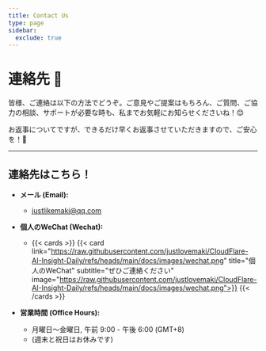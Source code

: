 ```yaml
---
title: Contact Us
type: page
sidebar:
  exclude: true
---
```

# 連絡先 🤝

皆様、ご連絡は以下の方法でどうぞ。ご意見やご提案はもちろん、ご質問、ご協力の相談、サポートが必要な時も、私までお気軽にお知らせくださいね！😊

お返事についてですが、できるだけ早くお返事させていただきますので、ご安心を！🚀

---

## **連絡先はこちら！**

*   **メール (Email):**
    *   [justlikemaki@qq.com](mailto:justlikemaki@qq.com)

*   **個人のWeChat (Wechat):**
    *   {{< cards >}}
        {{< card link="https://raw.githubusercontent.com/justlovemaki/CloudFlare-AI-Insight-Daily/refs/heads/main/docs/images/wechat.png" title="個人のWeChat" subtitle="ぜひご連絡ください" image="https://raw.githubusercontent.com/justlovemaki/CloudFlare-AI-Insight-Daily/refs/heads/main/docs/images/wechat.png">}}
        {{< /cards >}}

*   **営業時間 (Office Hours):**
    *   月曜日〜金曜日, 午前 9:00 - 午後 6:00 (GMT+8)
    *   (週末と祝日はお休みです)